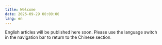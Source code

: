 ```yaml
---
title: Welcome
date: 2025-09-29 00:00:00
lang: en
---
```


English articles will be published here soon. Please use the language switch in the navigation bar to return to the Chinese section.
